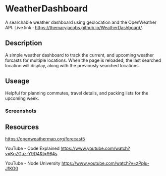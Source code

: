 # WeatherDashboard
A searchable weather dashboard using geolocation and the OpenWeather API. 
Live link : https://themaryjacobs.github.io/WeatherDashboard/.

## Description

A simple weather dashboard to track the current, and upcoming weather forcasts for multiple locations. When the page is reloaded, the last searched location will display, along with the previously searched locations. 

## Useage 

Helpful for planning commutes, travel details, and packing lists for the upcoming week. 

### Screenshots





## Resources
https://openweathermap.org/forecast5

YouTube - Code Explained
https://www.youtube.com/watch?v=KqZGuzrY9D4&t=964s

YouTube - Node University 
https://www.youtube.com/watch?v=zPplu-JfKO0

